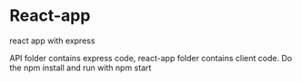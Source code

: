 # React-app
react app with express

API folder contains express code,
react-app folder contains client code.
Do the npm install and run with npm start
